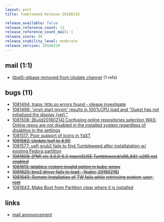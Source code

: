 ```yaml
---
layout: post
title: Tumbleweed Release 20180219

release_available: false
release_reference_count: 12
release_reference_count_mail: 1
release_score: 89
release_stability_level: moderate
release_version: 20180219
---
```


## mail (1:1)

- [libqt5-qtbase removed from Update channel](https://lists.opensuse.org/opensuse-factory/2018-02/msg00913.html) (1 refs)

## bugs (11)

<!--more-->

- [1081494: traps: http.so errors found - please investigate](https://bugzilla.opensuse.org/show_bug.cgi?id=1081494)
- [1081499: 'virsh start myvm' results in 100%CPU load and "Guest has not initialized the display (yet)."](https://bugzilla.opensuse.org/show_bug.cgi?id=1081499)
- [1081508: [Build20180214] Confusing online repositories selection WAS: Online repos are not disabled in the installed system regardless of disabling in the settings](https://bugzilla.opensuse.org/show_bug.cgi?id=1081508)
- [1081517: Poor support of icons in YaST](https://bugzilla.opensuse.org/show_bug.cgi?id=1081517)
- ~~[1081562: Update lsof to 4.90](https://bugzilla.opensuse.org/show_bug.cgi?id=1081562)~~
- [1081577: uefi grub2 fails to find Tumbleweed after installatation w/ existing Fedora partition](https://bugzilla.opensuse.org/show_bug.cgi?id=1081577)
- ~~[1081608: [PM] vlc 3.0.0-5.3 (openSUSE Tumbleweed/x86_64): x265 not enabled](https://bugzilla.opensuse.org/show_bug.cgi?id=1081608)~~
- ~~[1081613: iptables-restore invalid option in kube-proxy](https://bugzilla.opensuse.org/show_bug.cgi?id=1081613)~~
- ~~[1081620: bnx2 driver fails to load - [kubic-20180218]](https://bugzilla.opensuse.org/show_bug.cgi?id=1081620)~~
- ~~[1081640: Remote Installation of TW fails while retrieving system-user-root](https://bugzilla.opensuse.org/show_bug.cgi?id=1081640)~~
- [1081643: Make Boot from Partition clear where it is installed](https://bugzilla.opensuse.org/show_bug.cgi?id=1081643)



## links

- [mail announcement](https://lists.opensuse.org/opensuse-factory/2018-02/msg00909.html)
